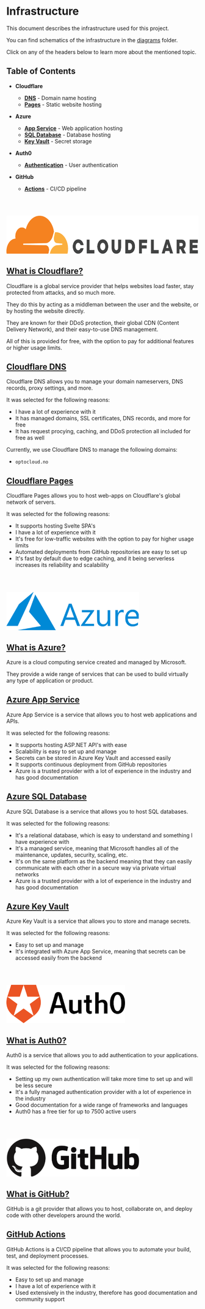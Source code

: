 # Infrastructure

This document describes the infrastructure used for this project.

You can find schematics of the infrastructure in the [diagrams](diagrams) folder.

Click on any of the headers below to learn more about the mentioned topic.

## Table of Contents

- **Cloudflare**

  - [**DNS**](#cloudflare-dns) - Domain name hosting
  - [**Pages**](#cloudflare-pages) - Static website hosting

- **Azure**

  - [**App Service**](#azure-app-service) - Web application hosting
  - [**SQL Database**](#azure-sql-database) - Database hosting
  - [**Key Vault**](#azure-key-vault) - Secret storage

- **Auth0**

  - [**Authentication**](#auth0-authentication) - User authentication

- **GitHub**
  - [**Actions**](#github-actions) - CI/CD pipeline

<br><br>

<img src="static/Cloudflare_Logo.png" height="100" alt="Cloudflare Logo" />

## [What is Cloudflare?](https://www.cloudflare.com/what-is-cloudflare/)

Cloudflare is a global service provider that helps websites load faster, stay protected from attacks, and so much more.

They do this by acting as a middleman between the user and the website, or by hosting the website directly.

They are known for their DDoS protection, their global CDN (Content Delivery Network), and their easy-to-use DNS management.

All of this is provided for free, with the option to pay for additional features or higher usage limits.

## [Cloudflare DNS](https://www.cloudflare.com/application-services/products/dns/)

Cloudflare DNS allows you to manage your domain nameservers, DNS records, proxy settings, and more.

It was selected for the following reasons:

- I have a lot of experience with it
- It has managed domains, SSL certificates, DNS records, and more for free
- It has request procying, caching, and DDoS protection all included for free as well

Currently, we use Cloudflare DNS to manage the following domains:

- `optocloud.no`

## [Cloudflare Pages](https://www.cloudflare.com/developer-platform/pages/)

Cloudflare Pages allows you to host web-apps on Cloudflare's global network of servers.

It was selected for the following reasons:

- It supports hosting Svelte SPA's
- I have a lot of experience with it
- It's free for low-traffic websites with the option to pay for higher usage limits
- Automated deployments from GitHub repositories are easy to set up
- It's fast by default due to edge caching, and it being serverless increases its reliability and scalability

<br><br>

<img src="static/Azure_Logo.png" height="100" alt="Azure Logo" />

## [What is Azure?](https://azure.microsoft.com/en-us/resources/cloud-computing-dictionary/what-is-azure/)

Azure is a cloud computing service created and managed by Microsoft.

They provide a wide range of services that can be used to build virtually any type of application or product.

## [Azure App Service](https://azure.microsoft.com/en-us/products/app-service/)

Azure App Service is a service that allows you to host web applications and APIs.

It was selected for the following reasons:

- It supports hosting ASP.NET API's with ease
- Scalability is easy to set up and manage
- Secrets can be stored in Azure Key Vault and accessed easily
- It supports continuous deployment from GitHub repositories
- Azure is a trusted provider with a lot of experience in the industry and has good documentation

## [Azure SQL Database](https://azure.microsoft.com/en-us/products/azure-sql/database/)

Azure SQL Database is a service that allows you to host SQL databases.

It was selected for the following reasons:

- It's a relational database, which is easy to understand and something I have experience with
- It's a managed service, meaning that Microsoft handles all of the maintenance, updates, security, scaling, etc.
- It's on the same platform as the backend meaning that they can easily communicate with each other in a secure way via private virtual networks
- Azure is a trusted provider with a lot of experience in the industry and has good documentation

## [Azure Key Vault](https://azure.microsoft.com/en-us/products/key-vault/)

Azure Key Vault is a service that allows you to store and manage secrets.

It was selected for the following reasons:

- Easy to set up and manage
- It's integrated with Azure App Service, meaning that secrets can be accessed easily from the backend

<br><br>

<img src="static/Auth0_Logo.svg" height="100" alt="Auth0 Logo" />

## [What is Auth0?](https://auth0.com/)

Auth0 is a service that allows you to add authentication to your applications.

It was selected for the following reasons:

- Setting up my own authentication will take more time to set up and will be less secure
- It's a fully managed authentication provider with a lot of experience in the industry
- Good documentation for a wide range of frameworks and languages
- Auth0 has a free tier for up to 7500 active users

<br><br>

<img src="static/Github_Logo.png" height="100" alt="GitHub Logo" />

## [What is GitHub?](https://github.com/)

GitHub is a git provider that allows you to host, collaborate on, and deploy code with other developers around the world.

## [GitHub Actions](https://docs.github.com/en/actions/learn-github-actions/understanding-github-actions)

GitHub Actions is a CI/CD pipeline that allows you to automate your build, test, and deployment processes.

It was selected for the following reasons:

- Easy to set up and manage
- I have a lot of experience with it
- Used extensively in the industry, therefore has good documentation and community support
